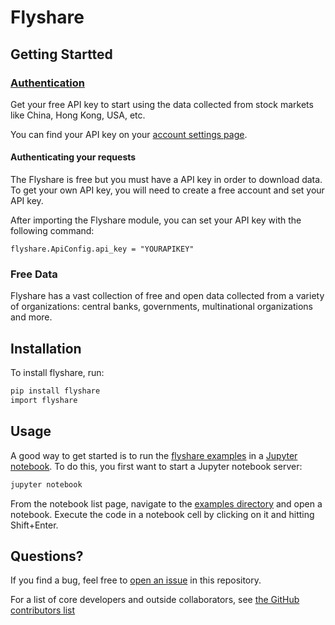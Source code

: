 # Flyshare


## Getting Startted
### [Authentication](http://www.asiabigdata.org/registration/)

Get your free API key to start using the data collected from stock markets like China, Hong Kong, USA, etc.

You can find your API key on your [account settings page](http://www.asiabigdata.org/login/).

#### Authenticating your requests
The Flyshare is free but you must have a API key in order to download data. To get your own API key, you will need to create a free  account and set your API key.

After importing the Flyshare module, you can set your API key with the following command: 
```
flyshare.ApiConfig.api_key = "YOURAPIKEY"
```

### Free Data
Flyshare has a vast collection of free and open data collected from a variety of organizations: 
central banks, governments, multinational organizations and more. 


## Installation

To install flyshare, run:

```bash
pip install flyshare
import flyshare 
```

## Usage

A good way to get started is to run the [flyshare examples](tutorial) in
a [Jupyter notebook](http://jupyter.org/). To do this, you first want to
start a Jupyter notebook server:

```bash
jupyter notebook
```

From the notebook list page, navigate to the [examples directory](tutorial)
and open a notebook. Execute the code in a notebook cell by clicking on it
and hitting Shift+Enter.


## Questions?

If you find a bug, feel free to [open an issue](https://github.com/duanrb/flyshare/issues) in this repository.


For a list of core developers and outside collaborators, see [the GitHub contributors list](https://github.com/duanrb/flyshare/graphs/contributors)